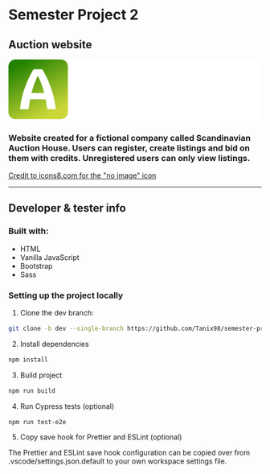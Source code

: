 # Semester Project 2

## Auction website

![Markdown Logo](/resources/icons/logo.svg)

### Website created for a fictional company called Scandinavian Auction House. Users can register, create listings and bid on them with credits. Unregistered users can only view listings.

[Credit to icons8.com for the "no image" icon](https://icons8.com/icon/122635/no-image "icons8.com")

---

## Developer & tester info

### Built with:

- HTML
- Vanilla JavaScript
- Bootstrap
- Sass

### Setting up the project locally

1. Clone the dev branch:

```bash
git clone -b dev --single-branch https://github.com/Tanix98/semester-project-2
```

2. Install dependencies

```bash
npm install
```

3. Build project

```bash
npm run build
```

4. Run Cypress tests (optional)

```bash
npm run test-e2e
```

5. Copy save hook for Prettier and ESLint (optional)

The Prettier and ESLint save hook configuration can be copied over from .vscode/settings.json.default to your own workspace settings file.
